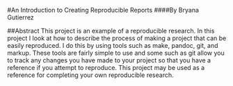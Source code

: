 #An Introduction to Creating Reproducible Reports
####By Bryana Gutierrez

##Abstract 
This project is an example of a reproducible research. In this project I look at how to describe the process of making a project that can be easily reproduced. I do this by using tools such as make, pandoc, git, and markup. These tools are fairly simple to use and some such as git allow you to track any changes you have made to your project so that you have a reference if you attempt to reproduce. This project may be used as a reference for completing your own reproducible research. 

